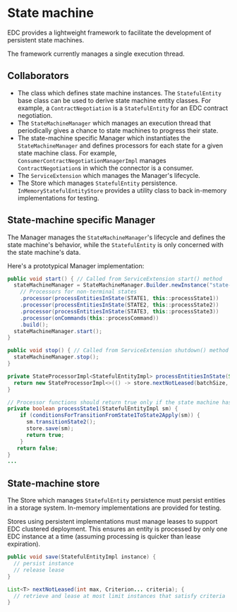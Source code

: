 # State machine

EDC provides a lightweight framework to facilitate the development of persistent state machines.

The framework currently manages a single execution thread.

## Collaborators

- The class which defines state machine instances. The `StatefulEntity` base class can be used to derive state machine entity classes. For example, a `ContractNegotiation` is a `StatefulEntity` for an EDC contract negotiation.
- The `StateMachineManager` which manages an execution thread that periodically gives a chance to state machines to progress their state.
- The state-machine specific Manager which instantiates the `StateMachineManager` and defines processors for each state for a given state machine class. For example, `ConsumerContractNegotiationManagerImpl` manages `ContractNegotiation`s in which the connector is a consumer.
- The `ServiceExtension` which manages the Manager's lifecycle.
- The Store which manages `StatefulEntity` persistence. `InMemoryStatefulEntityStore` provides a utility class to back in-memory implementations for testing.

## State-machine specific Manager

The Manager manages the `StateMachineManager`'s lifecycle and defines the state machine's behavior, while the `StatefulEntity` is only concerned with the state machine's data.

Here's a prototypical Manager implementation:

```java
public void start() { // Called from ServiceExtension start() method
  stateMachineManager = StateMachineManager.Builder.newInstance("state-machine-name", ...)
    // Processors for non-terminal states
    .processor(processEntitiesInState(STATE1, this::processState1))
    .processor(processEntitiesInState(STATE2, this::processState2))
    .processor(processEntitiesInState(STATE3, this::processState3))
    .processor(onCommands(this::processCommand))
    .build();
  stateMachineManager.start();
}

public void stop() { // Called from ServiceExtension shutdown() method
  stateMachineManager.stop();
}

private StateProcessorImpl<StatefulEntityImpl> processEntitiesInState(State state, Function<StatefulEntityImpl, Boolean> function) {
  return new StateProcessorImpl<>(() -> store.nextNotLeased(batchSize, hasState(state.code())), function);
}

// Processor functions should return true only if the state machine has been updated
private boolean processState1(StatefulEntityImpl sm) {
    if (conditionsForTransitionFromState1ToState2Apply(sm)) {
      sm.transitionState2();
      store.save(sm);
      return true;
    }
   return false;
}
...
```

## State-machine store

The Store which manages `StatefulEntity` persistence must persist entities in a storage system. In-memory implementations are provided for testing.

Stores using persistent implementations must manage leases to support EDC clustered deployment. This ensures an entity is processed by only one EDC instance at a time (assuming processing is quicker than lease expiration).

```java
public void save(StatefulEntityImpl instance) {
  // persist instance
  // release lease
}

List<T> nextNotLeased(int max, Criterion... criteria); {
  // retrieve and lease at most limit instances that satisfy criteria
}


```
